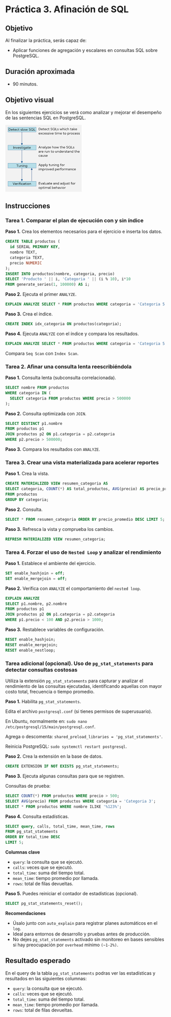 # Práctica 3. Afinación de SQL
## Objetivo
Al finalizar la práctica, serás capaz de:
- Aplicar funciones de agregación y escalares en consultas SQL sobre PostgreSQL.

## Duración aproximada
- 90 minutos.

## Objetivo visual
En los siguientes ejercicios se verá como analizar y mejorar el desempeño de las sentencias SQL en PostgreSQL.

![diagrama3](../images/tuning.png)


## Instrucciones

### Tarea 1. Comparar el plan de ejecución con y sin índice

**Paso 1.** Crea los elementos necesarios para el ejercicio e inserta los datos.

```sql
CREATE TABLE productos (
  id SERIAL PRIMARY KEY,
  nombre TEXT,
  categoria TEXT,
  precio NUMERIC
);
INSERT INTO productos(nombre, categoria, precio)
SELECT 'Producto ' || i, 'Categoria ' || (i % 10), i*10
FROM generate_series(1, 100000) AS i;
```

**Paso 2.** Ejecuta el primer `ANALYZE`.

```sql
EXPLAIN ANALYZE SELECT * FROM productos WHERE categoria = 'Categoria 5';
```

**Paso 3.** Crea el índice.
```sql
CREATE INDEX idx_categoria ON productos(categoria);
```

**Paso 4.** Ejecuta `ANALYZE` con el índice y compara los resultados.

```sql
EXPLAIN ANALYZE SELECT * FROM productos WHERE categoria = 'Categoria 5';
```
Compara `Seq Scan` con `Index Scan`.


### Tarea 2. Afinar una consulta lenta reescribiéndola

**Paso 1.** Consulta lenta (subconsulta correlacionada).
```sql
SELECT nombre FROM productos
WHERE categoria IN (
  SELECT categoria FROM productos WHERE precio > 500000
);
```

**Paso 2.** Consulta optimizada con `JOIN`.
```sql
SELECT DISTINCT p1.nombre
FROM productos p1
JOIN productos p2 ON p1.categoria = p2.categoria
WHERE p2.precio > 500000;
```

**Paso 3.** Compara los resultados con `ANALYZE`.


### Tarea 3. Crear una vista materializada para acelerar reportes

**Paso 1.** Crea la vista.
```sql
CREATE MATERIALIZED VIEW resumen_categoria AS
SELECT categoria, COUNT(*) AS total_productos, AVG(precio) AS precio_promedio
FROM productos
GROUP BY categoria;
```

**Paso 2.** Consulta.
```sql
SELECT * FROM resumen_categoria ORDER BY precio_promedio DESC LIMIT 5;
```

**Paso 3.** Refresca la vista y comprueba los cambios.
```sql
REFRESH MATERIALIZED VIEW resumen_categoria;
```

### Tarea 4. Forzar el uso de `Nested Loop` y analizar el rendimiento

**Paso 1.** Establece el ambiente del ejercicio.

```sql
SET enable_hashjoin = off;
SET enable_mergejoin = off;
```

**Paso 2.** Verifica con `ANALYZE` el comportamiento del `nested loop`.

```sql
EXPLAIN ANALYZE
SELECT p1.nombre, p2.nombre
FROM productos p1
JOIN productos p2 ON p1.categoria = p2.categoria
WHERE p1.precio < 100 AND p2.precio > 1000;
```

**Paso 3.** Restablece variables de configuración.
```sql
RESET enable_hashjoin;
RESET enable_mergejoin;
RESET enable_nestloop;
```

### Tarea adicional (opcional). Uso de `pg_stat_statements` para detectar consultas costosas

Utiliza la extensión `pg_stat_statements` para capturar y analizar el rendimiento de las consultas ejecutadas, identificando aquellas con mayor costo total, frecuencia o tiempo promedio.

**Paso 1.** Habilita `pg_stat_statements`.

Edita el archivo `postgresql.conf` (si tienes permisos de superusuario).

En Ubuntu, normalmente en:
`sudo nano /etc/postgresql/15/main/postgresql.conf`.

Agrega o descomenta:
`shared_preload_libraries = 'pg_stat_statements'`.

Reinicia PostgreSQL:
`sudo systemctl restart postgresql`.

**Paso 2.** Crea la extensión en la base de datos.
```sql
CREATE EXTENSION IF NOT EXISTS pg_stat_statements;
```

**Paso 3.** Ejecuta algunas consultas para que se registren.

Consultas de prueba:
```sql
SELECT COUNT(*) FROM productos WHERE precio > 500;
SELECT AVG(precio) FROM productos WHERE categoria = 'Categoria 3';
SELECT * FROM productos WHERE nombre ILIKE '%123%';
```

**Paso 4.** Consulta estadísticas.

```sql
SELECT query, calls, total_time, mean_time, rows
FROM pg_stat_statements
ORDER BY total_time DESC
LIMIT 5;
```

**Columnas clave**
- `query`: la consulta que se ejecutó.
- `calls`: veces que se ejecutó.
- `total_time`: suma del tiempo total.
- `mean_time`: tiempo promedio por llamada.
- `rows`: total de filas devueltas.

**Paso 5.** Puedes reiniciar el contador de estadísticas (opcional).

```sql
SELECT pg_stat_statements_reset();
```

**Recomendaciones**
- Úsalo junto con `auto_explain` para registrar planes automáticos en el `log`.
- Ideal para entornos de desarrollo y pruebas antes de producción.
- No dejes `pg_stat_statements` activado sin monitoreo en bases sensibles si hay preocupación por `overhead` mínimo `(~1-2%)`.

## Resultado esperado
En el query de la tabla `pg_stat_statements` podras ver las estadísticas y resultados en las siguientes columnas:

- `query`: la consulta que se ejecutó.
- `calls`: veces que se ejecutó.
- `total_time`: suma del tiempo total.
- `mean_time`: tiempo promedio por llamada.
- `rows`: total de filas devueltas.
